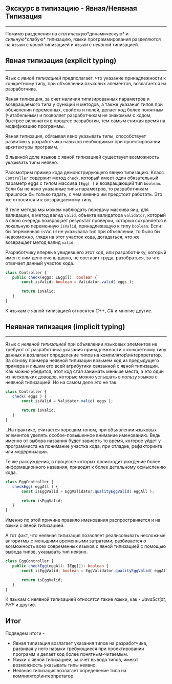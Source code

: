 ## Экскурс в типизацию - Явная/Неявная Типизация
________________

Помимо разделения на *статическую*\*динамическую* и *сильную*\*слабую* типизацию, языки программирования разделяются на языки с *явной* типизацией и языки с *неявной* типизацией. 


## Явная типизация (explicit typing)
________________

Язык с *явной типизацией* предполагает, что указание принадлежности к конкретному типу, при объявлении языковых элементов, возлагается на разработчика.

Явная типизация, за счет наличия типизированных параметров и возвращаемого типа у функций и методов, а также указания типов при объявлении переменных, свойств и полей, делает код более понятным (читабельным) и позволяет разработчикам не знакомым с кодом, быстрее включатся в процесс разработки, тем самым снижая время на модификацию программы.

Явная типизация,  обязывая явно указывать типы, способствует развитию у разработчика навыков необходимых при проектировании архитектуры программ.

В львиной доле языков с явной типизацией существует возможность указывать типы неявно.

Рассмотрим пример кода демонстрирующего явную типизацию. Класс `Controller` содержит метод `check`, который имеет один обязательный параметр eggs c типом массива `IEgg[ ]` и возвращающий тип `boolean`. Если бы не явно указанные типы параметров, то разработчикам пришлось бы только гадать, с чем  именно им предстоит работать. Это же относится и к возвращаемому типу.

В теле метода мы можем наблюдать передачу массива яиц, для валидации,
в метод валид `valid`, объекта валидатора `validator`, который в свою очередь возвращает результат проверки, который сохраняется в локальную переменную `isValid`, принадлежащую к типу `boolean`. Если бы переменная `isValid` не указывала тип при объявлении, то было бы невозможно, глядя на этот участок кода, догадаться, что же возвращает метод валид `valid`.

Разработчику впервые увидевшего этот код, или разработчику, который имел с ним дело очень давно, не составит труда, разобраться, за что отвечает данный участок кода.

~~~~~typescript
class Controller {
   public check(eggs: IEgg[]): boolean {
       const isValid: boolean = Validator.valid( eggs );

       return isValid;
   }
}
~~~~~


К языкам с явной типизацией относятся *С++*, *С#* и многие другие.


## Неявная типизация (implicit typing)
________________

Язык с *неявной типизацией* при объявлении языковых элементов не требуют  от разработчика указания принадлежности к конкретному типу данных и возлагает определение типов на компилятор\интерпретатор.
За основу примера неявной типизации возьмем код из предыдущего примера
и лишим его всей атрибутики связанной с явной типизации. Как можно убедится, этот код стал занимать меньше места, а это один из нескольких доводов, которые можно услышать в пользу языков с неявной типизацией. Но на самом деле это не так.

~~~~~typescript
class Controller {
   check( eggs ) {
       const isValid = Validator.valid( eggs );

       return isValid;
   }
}
~~~~~

..На практике, считается хорошим тоном, при объявлении языковых элементов
уделять особое-повышенное внимание именованию. Ведь именно от выбора
названия будет зависеть то время, которое уйдет у программиста на понимание участка кода, при отладке, рефакторинге или модернизации.

Те же рассуждения, в процессе которых происходит рождение более информационного названия, приводят к более детальному осмыслению кода.

~~~~~typescript
class EggController {
   checkEgg( eggAll ) {
       const isEggValid = EggValidator.qualityEggValid( eggAll );

       return isEggValid;
   }
}
~~~~~

Именно по этой причине правило именования распространяется и на языки с явной типизацией.

А тот факт, что неявная типизация позволяет реализовывать несложные алгоритмы с меньшими временными затратами, разбивается о возможность всех современных языков с явной типизацией с помощью вывода типов, указывать тип неявно.

~~~~~typescript
class EggController {
   public checkEgg(eggAll: IEgg[]): boolean {
       const isEggValid: boolean = EggValidator.qualityEggValid( eggAll );

       return isEggValid;
   }
}
~~~~~


К языкам с неявной типизацией относятся такие языки, как - *JavaScript*, *PHP* и другие.


## Итог

Подведем итоги - 

- Явная типизация возлагает указания типов на разработчика, развивая у него навыки требующиеся при проектировании программ и делает код более понятным-читаемым.
- Языки с явной типизацией, за счет вывода типов, имеют возможность указывать типы неявно.
- Неявная типизация возлагает определение типа на компилятор\интерпретатор.
